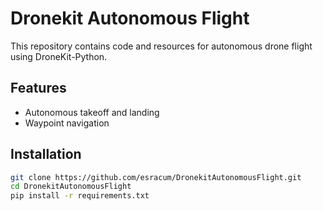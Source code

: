 # Dronekit Autonomous Flight  
This repository contains code and resources for autonomous drone flight using DroneKit-Python.  

## Features  
- Autonomous takeoff and landing  
- Waypoint navigation  

## Installation  
```bash
git clone https://github.com/esracum/DronekitAutonomousFlight.git
cd DronekitAutonomousFlight
pip install -r requirements.txt

